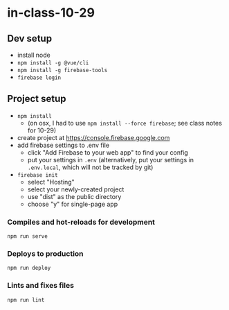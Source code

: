 # in-class-10-29

## Dev setup

* install node
* `npm install -g @vue/cli`
* `npm install -g firebase-tools`
* `firebase login`

## Project setup

* `npm install`
    * (on osx, I had to use `npm install --force firebase`; see class notes for 10-29)
* create project at <https://console.firebase.google.com>
* add firebase settings to .env file
    * click "Add Firebase to your web app" to find your config
    * put your settings in `.env` (alternatively, put your settings in `.env.local`, which will not be tracked by git)
* `firebase init`
    * select "Hosting"
    * select your newly-created project
    * use "dist" as the public directory
    * choose "y" for single-page app

### Compiles and hot-reloads for development
```
npm run serve
```

### Deploys to production
```
npm run deploy
```

### Lints and fixes files
```
npm run lint
```
